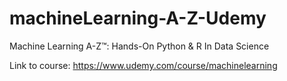 # machineLearning-A-Z-Udemy
Machine Learning A-Z™: Hands-On Python &amp; R In Data Science

Link to course:
https://www.udemy.com/course/machinelearning
